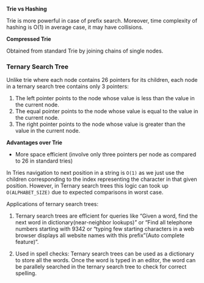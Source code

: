 **Trie vs Hashing**

Trie is more powerful in case of prefix search. Moreover, time complexity of hashing is O(1) in average case, it may 
have collisions.

**Compressed Trie**

Obtained from standard Trie by joining chains of single nodes.

### Ternary Search Tree

Unlike trie where each node contains 26 pointers for its children, each node in a ternary search tree contains only 3 
pointers:
1. The left pointer points to the node whose value is less than the value in the current node.
2. The equal pointer points to the node whose value is equal to the value in the current node.
3. The right pointer points to the node whose value is greater than the value in the current node.

**Advantages over Trie**
* More space efficient (involve only three pointers per node as compared to 26 in standard tries)

In Tries navigation to next position in a string is `O(1)` as we just use the children corresponding to the index
representing the character in that given position. However, in Ternary search trees this logic can took up `O(ALPHABET_SIZE)`
due to expected comparisons in worst case. 

Applications of ternary search trees:
1. Ternary search trees are efficient for queries like “Given a word, find the next word in dictionary(near-neighbor 
lookups)” or “Find all telephone numbers starting with 9342 or “typing few starting characters in a web browser displays 
all website names with this prefix”(Auto complete feature)”.

2. Used in spell checks: Ternary search trees can be used as a dictionary to store all the words. Once the word is typed 
in an editor, the word can be parallely searched in the ternary search tree to check for correct spelling.
